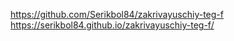https://github.com/Serikbol84/zakrivayuschiy-teg-f
 https://serikbol84.github.io/zakrivayuschiy-teg-f/